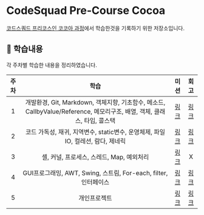 # CodeSquad Pre-Course Cocoa
[코드스쿼드 프리코스인 코코아 과정](https://codesquad.kr/pre-course/)에서 학습한것을 기록하기 위한 저장소입니다.

## 📝 학습내용
각 주차별 학습한 내용을 정리하였습니다.

|주차|학습|미션|회고|
|:---:|:---:|:---:|:---:|
|1|개발환경, Git, Markdown, 객체지향, 기초함수, 메소드, CallbyValue/Reference, 메모리구조, 배열, 객체, 클래스, 타입, 콜스택|[링크](https://github.com/ffinn92/codesquad-pre-course-cocoa/tree/master/d1%20mission)|[링크](https://vanslife.tistory.com/50?category=1092907)|
|2|코드 가독성, 재귀, 지역변수, static변수, 운영체제, 파일IO, 컬레션, 람다, 제네릭|[링크](https://github.com/ffinn92/codesquad-pre-course-cocoa/tree/master/D2%20mission)|[링크](https://vanslife.tistory.com/51?category=1092907)|
|3|셸, 커널, 프로세스, 스레드, Map, 예외처리|[링크](https://github.com/ffinn92/codesquad-pre-course-cocoa/tree/master/D3%20Mission/D3)|X|
|4|GUI프로그래밍, AWT, Swing, 스트림, For-each, filter, 인터페이스|[링크](https://github.com/ffinn92/codesquad-pre-course-cocoa/tree/master/D4%20mission/D4)|[링크](https://vanslife.tistory.com/52?category=1092907)|
|5|개인프로젝트|[링크](https://github.com/ffinn92/codesquad-pre-course-cocoa/tree/master/DP%20Mission)|[링크](https://vanslife.tistory.com/53?category=1092907)|
